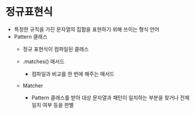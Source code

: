 # 정규표현식
- 특정한 규칙을 가진 문자열의 집합을 표현하기 위해 쓰이는 형식 언어
- Pattern 클래스
    - 정규 표현식이 컴파일된 클래스

    - .matches() 매서드
        - 컴파일과 비교를 한 번에 해주는 매서드

    - Matcher
        - Pattern 클래스를 받아 대상 문자열과 패턴이 일치하는 부분을 찾거나 전체 일치 여부 등을 판별